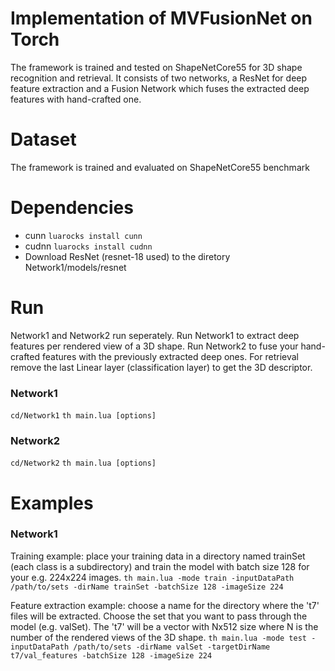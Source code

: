 # Implementation of MVFusionNet on Torch #

The framework is trained and tested on ShapeNetCore55 for 3D shape recognition and retrieval. It consists of two networks, a ResNet for deep feature extraction and a Fusion Network which fuses the extracted deep features with hand-crafted one.

# Dataset #
The framework is trained and evaluated on ShapeNetCore55 benchmark

# Dependencies #
* cunn `luarocks install cunn`
* cudnn `luarocks install cudnn`
* Download ResNet (resnet-18 used) to the diretory Network1/models/resnet

# Run #
Network1 and Network2 run seperately. Run Network1 to extract deep features per rendered view of a 3D shape. Run Network2 to fuse your hand-crafted features with the previously extracted deep ones. For retrieval remove the last Linear layer (classification layer) to get the 3D descriptor.

### Network1 ###
`cd/Network1`
`th main.lua [options]`
### Network2 ###
`cd/Network2`
`th main.lua [options]`

# Examples #

### Network1 ###
Training example: place your training data in a directory named trainSet (each class is a subdirectory) and train the model with batch size 128 for your e.g. 224x224 images.
`th main.lua -mode train -inputDataPath /path/to/sets -dirName trainSet -batchSize 128 -imageSize 224`

Feature extraction example: choose a name for the directory where the 't7' files will be extracted. Choose the set that you want to pass through the model (e.g. valSet). The 't7' will be a vector with Nx512 size where N is the number of the rendered views of the 3D shape.
`th main.lua -mode test -inputDataPath /path/to/sets -dirName valSet -targetDirName t7/val_features -batchSize 128 -imageSize 224`
